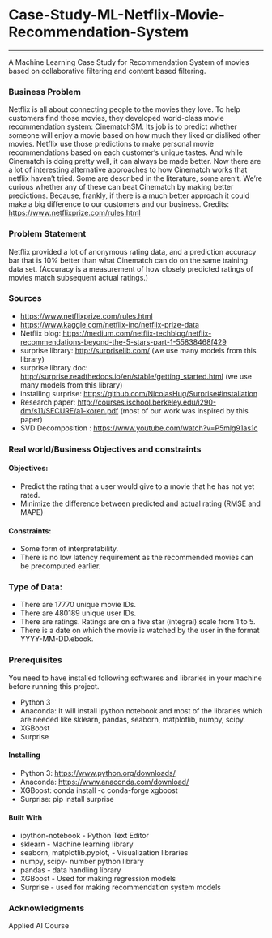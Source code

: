 # Case-Study-ML-Netflix-Movie-Recommendation-System
---
A Machine Learning Case Study for Recommendation System of movies based on collaborative filtering and content based filtering.

### Business Problem 
Netflix is all about connecting people to the movies they love. To help customers find those movies, they developed world-class movie recommendation system: CinematchSM. Its job is to predict whether someone will enjoy a movie based on how much they liked or disliked other movies. Netflix use those predictions to make personal movie recommendations based on each customer’s unique tastes. And while Cinematch is doing pretty well, it can always be made better. Now there are a lot of interesting alternative approaches to how Cinematch works that netflix haven’t tried. Some are described in the literature, some aren’t. We’re curious whether any of these can beat Cinematch by making better predictions. Because, frankly, if there is a much better approach it could make a big difference to our customers and our business. Credits: https://www.netflixprize.com/rules.html

### Problem Statement 
Netflix provided a lot of anonymous rating data, and a prediction accuracy bar that is 10% better than what Cinematch can do on the same training data set. (Accuracy is a measurement of how closely predicted ratings of movies match subsequent actual ratings.)

### Sources 
* https://www.netflixprize.com/rules.html
* https://www.kaggle.com/netflix-inc/netflix-prize-data
* Netflix blog: https://medium.com/netflix-techblog/netflix-recommendations-beyond-the-5-stars-part-1-55838468f429
* surprise library: http://surpriselib.com/ (we use many models from this library)
* surprise library doc: http://surprise.readthedocs.io/en/stable/getting_started.html (we use many models from this library)
* installing surprise: https://github.com/NicolasHug/Surprise#installation
* Research paper: http://courses.ischool.berkeley.edu/i290-dm/s11/SECURE/a1-koren.pdf (most of our work was inspired by this paper)
* SVD Decomposition : https://www.youtube.com/watch?v=P5mlg91as1c
### Real world/Business Objectives and constraints 
#### Objectives:
* Predict the rating that a user would give to a movie that he has not yet rated.
* Minimize the difference between predicted and actual rating (RMSE and MAPE) 
#### Constraints:
* Some form of interpretability.
* There is no low latency requirement as the recommended movies can be precomputed earlier.
### Type of Data:
* There are 17770 unique movie IDs.
* There are 480189 unique user IDs.
* There are ratings. Ratings are on a five star (integral) scale from 1 to 5.
* There is a date on which the movie is watched by the user in the format YYYY-MM-DD.ebook.

### Prerequisites
You need to have installed following softwares and libraries in your machine before running this project.

* Python 3
* Anaconda: It will install ipython notebook and most of the libraries which are needed like sklearn, pandas, seaborn, matplotlib, numpy, scipy.
* XGBoost
* Surprise
#### Installing
* Python 3: https://www.python.org/downloads/
* Anaconda: https://www.anaconda.com/download/
* XGBoost: conda install -c conda-forge xgboost
* Surprise: pip install surprise
#### Built With
* ipython-notebook - Python Text Editor
* sklearn - Machine learning library
* seaborn, matplotlib.pyplot, - Visualization libraries
* numpy, scipy- number python library
* pandas - data handling library
* XGBoost - Used for making regression models
* Surprise - used for making recommendation system models
### Acknowledgments
Applied AI Course
